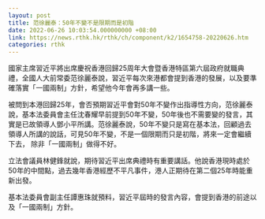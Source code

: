 ```yaml
---
layout: post
title: 范徐麗泰：50年不變不是限期而是初階
date: 2022-06-26 10:03:54.000000000 +08:00
link: https://news.rthk.hk/rthk/ch/component/k2/1654758-20220626.htm
categories: rthk
---
```


國家主席習近平將出席慶祝香港回歸25周年大會暨香港特區第六屆政府就職典禮，全國人大前常委范徐麗泰說，習近平每次來港都會提到香港的發展，以及要準確落實「一國兩制」方針，希望他今年會再多講一些。

被問到本港回歸25年，會否預期習近平會對50年不變作出指導性方向，范徐麗泰說，基本法委員會主任沈春耀早前提到50年不變，50年後也不需要變的發言，其實是已故領導人鄧小平所講。范徐麗泰說，50年不變只是寫在基本法，回顧過去領導人所講的說話，可見50年不變，不是一個限期而只是初階，將來一定會繼續下去， 除非「一國兩制」做得不好。

立法會議員林健鋒就說，期待習近平出席典禮時有重要講話。他說香港現時處於50年的中間點，過去幾年香港經歷不平凡事件，港人正期待在第二個25年時能重新出發。

基本法委員會副主任譚惠珠就預料，習近平屆時的發言內容，會提到香港的前途以及「一國兩制」方針。
